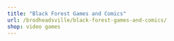 ```yaml
---
title: "Black Forest Games and Comics"
url: /brodheadsville/black-forest-games-and-comics/
shop: video games
---
```

